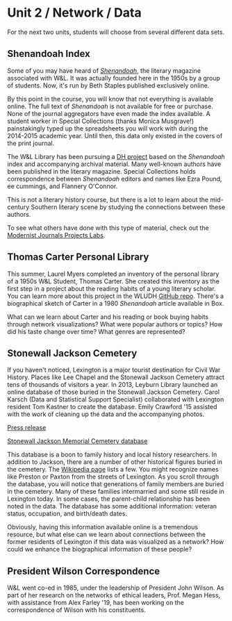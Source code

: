 # Unit 2 / Network / Data 

For the next two units, students will choose from several different data sets. 

## Shenandoah Index
Some of you may have heard of *[Shenandoah](http://shenandoahliterary.org/)*, the literary magazine associated with W&L. It was actually founded here in the 1950s by a group of students. Now, it's run by Beth Staples published exclusively online. 

By this point in the course, you will know that not everything is available online. The full text of *Shenandoah* is not available for free or purchase. None of the journal aggregators have even made the index available. A student worker in Special Collections (thanks Monica Musgrave!) painstakingly typed up the spreadsheets you will work with during the 2014-2015 academic year. Until then, this data only existed in the covers of the print journal. 

The W&L Library has been pursuing a [DH project](http://literarynetworks.org/) based on the *Shenandoah* index and accompanying archival material. Many well-known authors have been published in the literary magazine. Special Collections holds correspondence between *Shenandoah* editors and names like Ezra Pound, ee cummings, and Flannery O'Connor. 

This is not a literary history course, but there is a lot to learn about the mid-century Southern literary scene by studying the connections between these authors.

To see what others have done with this type of material, check out the [Modernist Journals Projects Labs](http://cds.library.brown.edu/projects/mjplab/Masses/index.html).

## Thomas Carter Personal Library
This summer, Laurel Myers completed an inventory of the personal library of a 1950s W&L Student, Thomas Carter. She created this inventory as the first step in a project about the reading habits of a young literary scholar. You can learn more about this project in the WLUDH [GitHub repo](https://github.com/wludh/carter-library). There's a biographical sketch of Carter in a 1980 _Shenandoah_ article available in Box.

What can we learn about Carter and his reading or book buying habits through network visualizations? What were popular authors or topics? How did his taste change over time? What genres are represented? 

## Stonewall Jackson Cemetery
If you haven't noticed, Lexington is a major tourist destination for Civil War History. Places like Lee Chapel and the Stonewall Jackson Cemetery attract tens of thousands of visitors a year. In 2013, Leyburn Library launched an online database of those buried in the Stonewall Jackson Cemetery. Carol Karsch (Data and Statistical Support Specialist) collaborated with Lexington resident Tom Kastner to create the database. Emily Crawford '15 assisted with the work of cleaning up the data and the accompanying photos. 

[Press release](http://news.blogs.wlu.edu/2013/02/11/wl-creates-website-for-stonewall-jackson-cemetery-census/)

[Stonewall Jackson Memorial Cemetery database](http://library2.wlu.edu/SJCemetery/)

This database is a boon to family history and local history researchers. In addition to Jackson, there are a number of other historical figures buried in the cemetery. The [Wikipedia page](https://en.wikipedia.org/wiki/Stonewall_Jackson_Memorial_Cemetery) lists a few. You might recognize names like Preston or Paxton from the streets of Lexington. As you scroll through the database, you will notice that generations of family members are buried in the cemetery. Many of these families intermarried and some still reside in Lexington today. In some cases, the parent-child relationship has been noted in the data. The database has some additional information: veteran status, occupation, and birth/death dates.

Obviously, having this information available online is a tremendous resource, but what else can we learn about connections between the former residents of Lexington if this data was visualized as a network? How could we enhance the biographical information of these people? 

## President Wilson Correspondence 
W&L went co-ed in 1985, under the leadership of President John Wilson. As part of her research on the networks of ethical leaders, Prof. Megan Hess, with assistance from Alex Farley '19, has been working on the correspondence of Wilson with his constituents. 
 
  
   
     